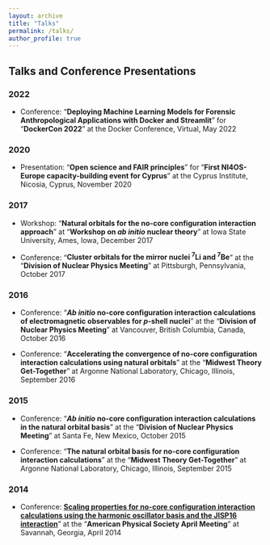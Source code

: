 ```yaml
---
layout: archive
title: "Talks"
permalink: /talks/
author_profile: true
---
```


## Talks and Conference Presentations

### 2022

- Conference: “**Deploying Machine Learning Models for Forensic Anthropological Applications with Docker and Streamlit**” for “**DockerCon 2022**” at the Docker Conference, Virtual, May 2022

### 2020

- Presentation: “**Open science and FAIR principles**” for “**First NI4OS-Europe capacity-building event for Cyprus**” at the Cyprus Institute, Nicosia, Cyprus, November 2020

### 2017

- Workshop: “**Natural orbitals for the no-core configuration interaction approach**” at “**Workshop on _ab initio_ nuclear theory**” at Iowa State University, Ames, Iowa, December 2017

- Conference: “**Cluster orbitals for the mirror nuclei <sup>7</sup>Li and <sup>7</sup>Be**” at the “**Division of Nuclear Physics Meeting**” at Pittsburgh, Pennsylvania, October 2017

### 2016 

- Conference: “**_Ab initio_ no-core configuration interaction calculations of electromagnetic observables for _p_-shell nuclei**” at the “**Division of Nuclear Physics Meeting**” at 
Vancouver, British Columbia, Canada, October 2016

- Conference: “**Accelerating the convergence of no-core configuration interaction calculations using natural orbitals**” at the “**Midwest Theory Get-Together**” at 
Argonne National Laboratory, Chicago, Illinois, September 2016

### 2015

- Conference: “**_Ab initio_ no-core configuration interaction calculations in the natural orbital basis**” at the “**Division of Nuclear Physics Meeting**” at 
Santa Fe, New Mexico, October 2015

- Conference: “**The natural orbital basis for no-core configuration interaction calculations**” at the “**Midwest Theory Get-Together**” at 
Argonne National Laboratory, Chicago, Illinois, September 2015

### 2014

- Conference: **[Scaling properties for no-core configuration interaction calculations using the harmonic oscillator basis and the JISP16 interaction](https://absimage.aps.org/image/APR14/MWS_APR14-2014-000828.pdf)**” at the “**American Physical Society April Meeting**” at Savannah, Georgia, April 2014


